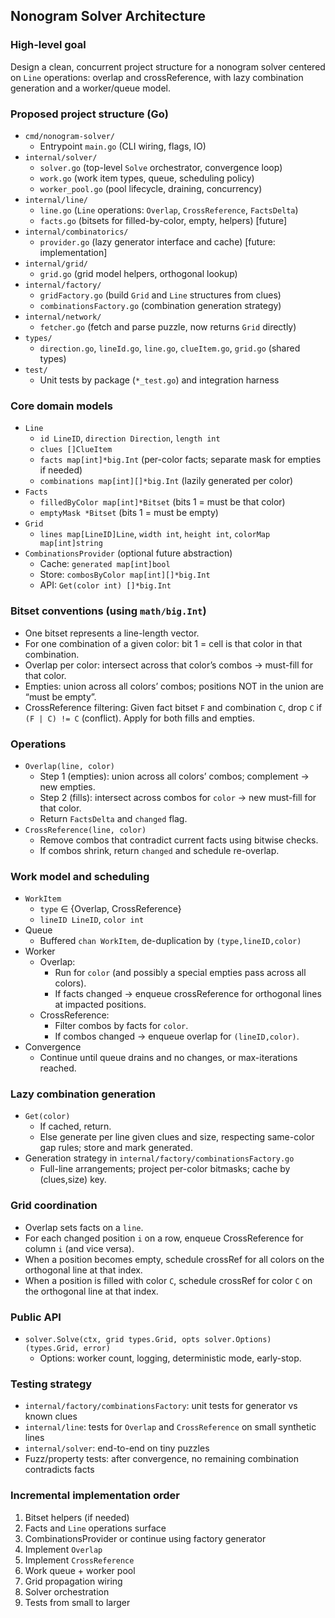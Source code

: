 ## Nonogram Solver Architecture

### High-level goal
Design a clean, concurrent project structure for a nonogram solver centered on `Line` operations: overlap and crossReference, with lazy combination generation and a worker/queue model.

### Proposed project structure (Go)
- `cmd/nonogram-solver/`
  - Entrypoint `main.go` (CLI wiring, flags, IO)
- `internal/solver/`
  - `solver.go` (top-level `Solve` orchestrator, convergence loop)
  - `work.go` (work item types, queue, scheduling policy)
  - `worker_pool.go` (pool lifecycle, draining, concurrency)
- `internal/line/`
  - `line.go` (`Line` operations: `Overlap`, `CrossReference`, `FactsDelta`)
  - `facts.go` (bitsets for filled-by-color, empty, helpers) [future]
- `internal/combinatorics/`
  - `provider.go` (lazy generator interface and cache) [future: implementation]
- `internal/grid/`
  - `grid.go` (grid model helpers, orthogonal lookup)
- `internal/factory/`
  - `gridFactory.go` (build `Grid` and `Line` structures from clues)
  - `combinationsFactory.go` (combination generation strategy)
- `internal/network/`
  - `fetcher.go` (fetch and parse puzzle, now returns `Grid` directly)
- `types/`
  - `direction.go`, `lineId.go`, `line.go`, `clueItem.go`, `grid.go` (shared types)
- `test/`
  - Unit tests by package (`*_test.go`) and integration harness

### Core domain models
- `Line`
  - `id LineID`, `direction Direction`, `length int`
  - `clues []ClueItem`
  - `facts map[int]*big.Int` (per-color facts; separate mask for empties if needed)
  - `combinations map[int][]*big.Int` (lazily generated per color)
- `Facts`
  - `filledByColor map[int]*Bitset` (bits 1 = must be that color)
  - `emptyMask *Bitset` (bits 1 = must be empty)
- `Grid`
  - `lines map[LineID]Line`, `width int`, `height int`, `colorMap map[int]string`
- `CombinationsProvider` (optional future abstraction)
  - Cache: `generated map[int]bool`
  - Store: `combosByColor map[int][]*big.Int`
  - API: `Get(color int) []*big.Int`

### Bitset conventions (using `math/big.Int`)
- One bitset represents a line-length vector.
- For one combination of a given color: bit 1 = cell is that color in that combination.
- Overlap per color: intersect across that color’s combos → must-fill for that color.
- Empties: union across all colors’ combos; positions NOT in the union are “must be empty”.
- CrossReference filtering: Given fact bitset `F` and combination `C`, drop `C` if `(F | C) != C` (conflict). Apply for both fills and empties.

### Operations
- `Overlap(line, color)`
  - Step 1 (empties): union across all colors’ combos; complement → new empties.
  - Step 2 (fills): intersect across combos for `color` → new must-fill for that color.
  - Return `FactsDelta` and `changed` flag.
- `CrossReference(line, color)`
  - Remove combos that contradict current facts using bitwise checks.
  - If combos shrink, return `changed` and schedule re-overlap.

### Work model and scheduling
- `WorkItem`
  - `type` ∈ {Overlap, CrossReference}
  - `lineID LineID`, `color int`
- Queue
  - Buffered `chan WorkItem`, de-duplication by `(type,lineID,color)`
- Worker
  - Overlap:
    - Run for `color` (and possibly a special empties pass across all colors).
    - If facts changed → enqueue crossReference for orthogonal lines at impacted positions.
  - CrossReference:
    - Filter combos by facts for `color`.
    - If combos changed → enqueue overlap for `(lineID,color)`.
- Convergence
  - Continue until queue drains and no changes, or max-iterations reached.

### Lazy combination generation
- `Get(color)`
  - If cached, return.
  - Else generate per line given clues and size, respecting same-color gap rules; store and mark generated.
- Generation strategy in `internal/factory/combinationsFactory.go`
  - Full-line arrangements; project per-color bitmasks; cache by (clues,size) key.

### Grid coordination
- Overlap sets facts on a `line`.
- For each changed position `i` on a row, enqueue CrossReference for column `i` (and vice versa).
- When a position becomes empty, schedule crossRef for all colors on the orthogonal line at that index.
- When a position is filled with color `C`, schedule crossRef for color `C` on the orthogonal line at that index.

### Public API
- `solver.Solve(ctx, grid types.Grid, opts solver.Options) (types.Grid, error)`
  - Options: worker count, logging, deterministic mode, early-stop.

### Testing strategy
- `internal/factory/combinationsFactory`: unit tests for generator vs known clues
- `internal/line`: tests for `Overlap` and `CrossReference` on small synthetic lines
- `internal/solver`: end-to-end on tiny puzzles
- Fuzz/property tests: after convergence, no remaining combination contradicts facts

### Incremental implementation order
1) Bitset helpers (if needed)
2) Facts and `Line` operations surface
3) CombinationsProvider or continue using factory generator
4) Implement `Overlap`
5) Implement `CrossReference`
6) Work queue + worker pool
7) Grid propagation wiring
8) Solver orchestration
9) Tests from small to larger
